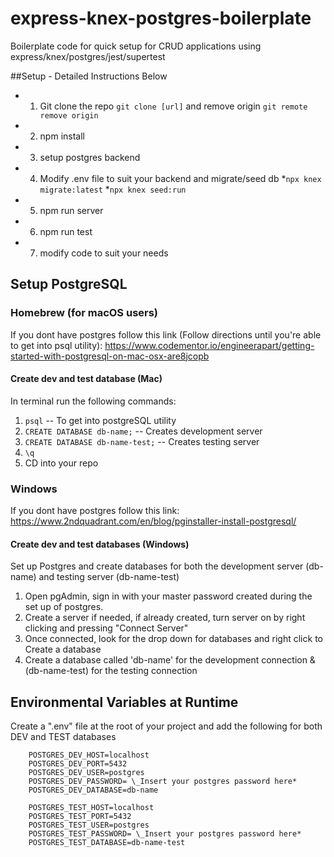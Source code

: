 # express-knex-postgres-boilerplate

Boilerplate code for quick setup for CRUD applications using express/knex/postgres/jest/supertest

##Setup - Detailed Instructions Below

* 1. Git clone the repo ```git clone [url]``` and remove origin ```git remote remove origin```
* 2. npm install
* 3. setup postgres backend
* 4. Modify .env file to suit your backend and migrate/seed db
  *```npx knex migrate:latest```
  *```npx knex seed:run```
* 5. npm run server
* 6. npm run test
* 7. modify code to suit your needs

## Setup PostgreSQL

### Homebrew (for macOS users)

If you dont have postgres follow this link (Follow directions until you're able to get into psql utility): https://www.codementor.io/engineerapart/getting-started-with-postgresql-on-mac-osx-are8jcopb

#### Create dev and test database (Mac)

In terminal run the following commands:

1. ```psql``` -- To get into postgreSQL utility
2. ```CREATE DATABASE db-name;``` -- Creates development server
3. ```CREATE DATABASE db-name-test;``` -- Creates testing server
4. ```\q```
5. CD into your repo

### Windows

If you dont have postgres follow this link: https://www.2ndquadrant.com/en/blog/pginstaller-install-postgresql/

#### Create dev and test databases (Windows)

Set up Postgres and create databases for both the development server (db-name) and testing server (db-name-test)

1. Open pgAdmin, sign in with your master password created during the set up of postgres.
2. Create a server if needed, if already created, turn server on by right clicking and pressing "Connect Server"
3. Once connected, look for the drop down for databases and right click to Create a database
4. Create a database called 'db-name' for the development connection & (db-name-test) for the testing connection

## Environmental Variables at Runtime

Create a ".env" file at the root of your project and add the following for both DEV and TEST databases

```
    POSTGRES_DEV_HOST=localhost
    POSTGRES_DEV_PORT=5432
    POSTGRES_DEV_USER=postgres
    POSTGRES_DEV_PASSWORD= \_Insert your postgres password here*
    POSTGRES_DEV_DATABASE=db-name
```

```
    POSTGRES_TEST_HOST=localhost
    POSTGRES_TEST_PORT=5432
    POSTGRES_TEST_USER=postgres
    POSTGRES_TEST_PASSWORD= \_Insert your postgres password here*
    POSTGRES_TEST_DATABASE=db-name-test
```
